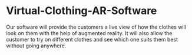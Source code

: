 # Virtual-Clothing-AR-Software
Our software will provide the customers a live view of how the clothes will look on them with the help of augmented reality. It will also allow the customer to try on different clothes and see which one suits them best without going anywhere.
